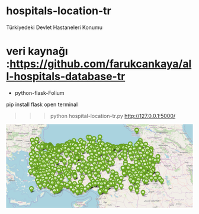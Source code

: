 # hospitals-location-tr
Türkiyedeki Devlet Hastaneleri Konumu 
# veri kaynağı :https://github.com/farukcankaya/all-hospitals-database-tr

- python-flask-Folium

pip install flask
open terminal

>>> python hospital-location-tr.py
http://127.0.0.1:5000/


![turkıye harıtası](https://github.com/blalyasar/hospitals-location-tr/blob/master/resim.png)
